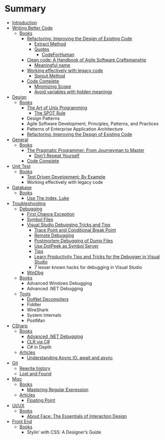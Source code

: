 # Summary

* [Introduction](README.md)
* [Writing Better Code](writing-better-code.md)
  * [Books](writing-better-code/books.md)
    * [Refactoring: Improving the Design of Existing Code](writing-better-code/books/refactoring-improving-the-design-of-existing-code.md)
      * [Extract Method](writing-better-code/books/refactoring-improving-the-design-of-existing-code/extract-method.md)
      * [Quotes](writing-better-code/books/refactoring-improving-the-design-of-existing-code/quotes.md)
        * [CodeForHuman](writing-better-code/books/refactoring-improving-the-design-of-existing-code/quotes/codeforhuman.md)
    * [Clean code: A Handbook of Agile Software Craftsmanship](writing-better-code/books/clean-code-a-handbook-of-agile-software-craftsmanship.md)
      * [Meaningful name](writing-better-code/books/clean-code-a-handbook-of-agile-software-craftsmanship/meaningful-name.md)
    * [Working effectively with legacy code](writing-better-code/books/working-effectively-with-legacy-code.md)
      * [Sprout Method](writing-better-code/books/working-effectively-with-legacy-code/sprout-method.md)
    * [Code Complete](writing-better-code/books/code-complete.md)
      * [Minimizing Scope](writing-better-code/books/code-complete/minimizing-scope.md)
      * [Avoid variables with hidden meanings](writing-better-code/books/code-complete/avoid-variables-with-hidden-meanings.md)
* [Design](design.md)
  * [Books](design/books.md)
    * [The Art of Unix Programming](design/books/the-art-of-unix-programming.md)
      * [The SPOT Rule](design/books/the-art-of-unix-programming/the-spot-rule.md)
    * Design Patterns
    * Agile Software Development, Principles, Patterns, and Practices
    * Patterns of Enterprise Application Architecture
    * [Refactoring: Improving the Design of Existing Code](design/books/refactoring-improving-the-design-of-existing-code.md)
* [General](general.md)
  * [Books](general/books.md)
    * [The Pragmatic Programmer: From Journeyman to Master](general/books/the-pragmatic-programmer-from-journeyman-to-master.md)
      * [Don't Repeat Yourself](general/books/the-pragmatic-programmer-from-journeyman-to-master/dont-repeat-yourself.md)
    * [Code Complete](general/books/code-complete.md)
* [Unit Test](unit-test.md)
  * [Books](unit-test/books.md)
    * [Test Driven Development: By Example](unit-test/books/test-driven-development-by-example.md)
    * Working effectively with legacy code
* [Database](database.md)
  * [Books](database/books.md)
    * [Use The Index, Luke](database/books/use-the-index-luke.md)
* [Troubleshooting](Troubleshooting.md)
  * [Debugging](Troubleshooting/visual-studio-debugging-tricks-and-tips/debugging.md)
    * [First Chance Exception](Troubleshooting/Debugging/first-chance-exception.md)
    * [Symbol Files](Troubleshooting/Debugging/symbol-files.md)
    * [Visual Studio Debugging Tricks and Tips](Troubleshooting/visual-studio-debugging-tricks-and-tips.md)
      * [Trace Point and Conditional Break Point](Troubleshooting/Debugging/visual-studio-debugging-tricks-and-tips/break-point.md)
      * [Remote Debugging](Troubleshooting/Debugging/visual-studio-debugging-tricks-and-tips/remote-debugging.md)
      * [Postmortem Debugging of Dump Files](Troubleshooting/Debugging/visual-studio-debugging-tricks-and-tips/postmortem-debugging-of-dump-files.md)
      * [Use DotPeek as Symbol Server](Troubleshooting/Debugging/visual-studio-debugging-tricks-and-tips/use-dotpeek-as-symbol-server.md)
      * [Tips](Troubleshooting/Debugging/visual-studio-debugging-tricks-and-tips/tips.md)
      * [Learn Productivity Tips and Tricks for the Debugger in Visual Studio](Troubleshooting/Debugging/learn-productivity-tips-and-tricks-for-the-debugger-in-visual-studio.md)
      * 7 lesser known hacks for debugging in Visual Studio
    * [WinDbg](Troubleshooting/windbg.md)
  * [Books](Troubleshooting/visual-studio-debugging-tricks-and-tips/books.md)
    * Advanced Windows Debugging
    * Advanced .NET Debugging
  * [Tools](Troubleshooting/visual-studio-debugging-tricks-and-tips/tools.md)
    * [DotNet Decompilers](Troubleshooting/visual-studio-debugging-tricks-and-tips/tools/dotnet-decompilers.md)
    * Fiddler
    * WireShark
    * System Internals
    * PostMan
* [CSharp](csharp.md)
  * [Books](csharp/books.md)
    * [Advanced .NET Debugging](csharp/books/advanced-net-debugging.md)
    * [CLR via C\#](csharp/books/clr-via-c.md)
    * C\# in Depth
  * [Articles](csharp/articles.md)
    * [Understanding Async IO, await and async](csharp/articles/understanding-async-io-await-and-async.md)
* [Git](git.md)
  * [Rewrite history](git/rewrite-history.md)
  * [Lost and Found](git/lost-and-found.md)
* [Misc](misc.md)
  * [Books](misc/books.md)
    * [Mastering Regular Expression](misc/books/mastering-regular-expression.md)
  * [Articles](misc/articles.md)
    * [Floating Point](misc/articles/floating-point.md)
* [UI/UX](uiux.md)
  * [Books](uiux/books.md)
    * [About Face: The Essentials of Interaction Design](uiux/books/about-face-the-essentials-of-interaction-design.md)
* [Front End](front-end.md)
  * [Books](front-end/books.md)
    * Stylin’ with CSS: A Designer’s Guide

